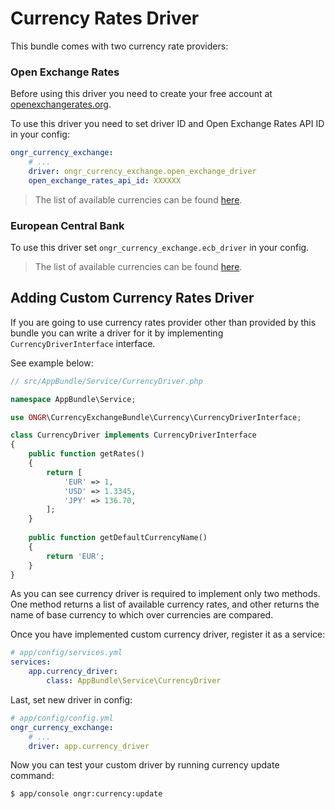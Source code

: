 Currency Rates Driver
===

This bundle comes with two currency rate providers:

### Open Exchange Rates
                       
Before using this driver you need to create your free account at [openexchangerates.org][3].
                       
To use this driver you need to set driver ID and Open Exchange Rates API ID in
your config:

```yml
ongr_currency_exchange:
    # ...
    driver: ongr_currency_exchange.open_exchange_driver
    open_exchange_rates_api_id: XXXXXX
```

> The list of available currencies can be found [here][1].

### European Central Bank

To use this driver set `ongr_currency_exchange.ecb_driver` in your config.

> The list of available currencies can be found [here][2].

Adding Custom Currency Rates Driver
---

If you are going to use currency rates provider other than provided by this
bundle you can write a driver for it by implementing `CurrencyDriverInterface`
interface.

See example below:

```php
// src/AppBundle/Service/CurrencyDriver.php

namespace AppBundle\Service;

use ONGR\CurrencyExchangeBundle\Currency\CurrencyDriverInterface;

class CurrencyDriver implements CurrencyDriverInterface
{
    public function getRates()
    {
        return [
            'EUR' => 1,
            'USD' => 1.3345,
            'JPY' => 136.70,
        ];
    }
    
    public function getDefaultCurrencyName()
    {
        return 'EUR';
    }
}
```

As you can see currency driver is required to implement only two methods. One
method returns a list of available currency rates, and other returns the name
of base currency to which over currencies are compared. 

Once you have implemented custom currency driver, register it as a service:

```yml
# app/config/services.yml
services:
    app.currency_driver:
        class: AppBundle\Service\CurrencyDriver
```

Last, set new driver in config:

```yml
# app/config/config.yml
ongr_currency_exchange:
    # ...
    driver: app.currency_driver
```

Now you can test your custom driver by running currency update command:

```bash
$ app/console ongr:currency:update
```

[1]: https://openexchangerates.org/currencies
[2]: https://www.ecb.europa.eu/stats/exchange/eurofxref/html/index.en.html
[3]: https://openexchangerates.org/signup/free
